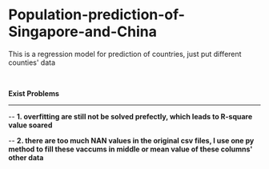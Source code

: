 # Population-prediction-of-Singapore-and-China
This is a regression model for prediction of countries, just put different counties' data

<br>

**Exist Problems**
<hr>

-- **1. overfitting are still not be solved prefectly, which leads to R-square value soared**
<br>

-- **2. there are too much NAN values in the original csv files, I use one py method to fill these vaccums in middle or mean value of these columns' other data**

